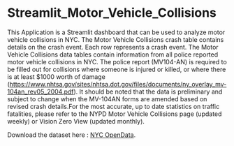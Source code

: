 # Streamlit_Motor_Vehicle_Collisions
 This Application is a Streamlit dashboard that can be used to analyze motor vehicle collisions in NYC.
 The Motor Vehicle Collisions crash table contains details on the crash event. Each row represents a crash event. The Motor Vehicle Collisions data tables contain information from all police reported motor vehicle collisions in NYC. The police report (MV104-AN) is required to be filled out for collisions where someone is injured or killed, or where there is at least $1000 worth of damage (https://www.nhtsa.gov/sites/nhtsa.dot.gov/files/documents/ny_overlay_mv-104an_rev05_2004.pdf). It should be noted that the data is preliminary and subject to change when the MV-104AN forms are amended based on revised crash details.For the most accurate, up to date statistics on traffic fatalities, please refer to the NYPD Motor Vehicle Collisions page (updated weekly) or Vision Zero View (updated monthly).
 
 Download the dataset here :  [NYC OpenData](https://data.cityofnewyork.us/Public-Safety/Motor-Vehicle-Collisions-Crashes/h9gi-nx95).
